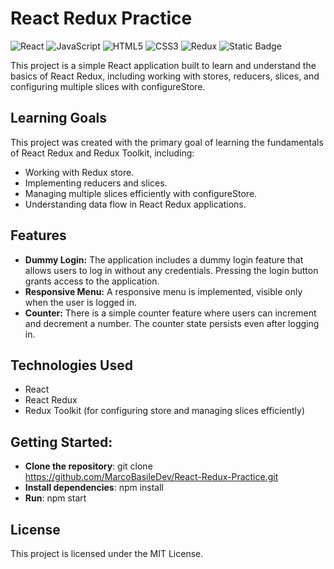 # React Redux Practice

![React](https://img.shields.io/badge/react-%2320232a.svg?style=for-the-badge&logo=react&logoColor=%2361DAFB)
![JavaScript](https://img.shields.io/badge/javascript-%23323330.svg?style=for-the-badge&logo=javascript&logoColor=%23F7DF1E)
![HTML5](https://img.shields.io/badge/html5-%23E34F26.svg?style=for-the-badge&logo=html5&logoColor=white)
![CSS3](https://img.shields.io/badge/css3-%231572B6.svg?style=for-the-badge&logo=css3&logoColor=white)
![Redux](https://img.shields.io/badge/redux-%23593d88.svg?style=for-the-badge&logo=redux&logoColor=white)
![Static Badge](https://img.shields.io/badge/license-MIT-green?style=for-the-badge)

This project is a simple React application built to learn and understand the basics of React Redux, including working with stores, reducers, slices, and configuring multiple slices with configureStore.

## Learning Goals

This project was created with the primary goal of learning the fundamentals of React Redux and Redux Toolkit, including:

- Working with Redux store.
- Implementing reducers and slices.
- Managing multiple slices efficiently with configureStore.
- Understanding data flow in React Redux applications.

## Features

- **Dummy Login:** The application includes a dummy login feature that allows users to log in without any credentials. Pressing the login button grants access to the application.
- **Responsive Menu:** A responsive menu is implemented, visible only when the user is logged in.
- **Counter:** There is a simple counter feature where users can increment and decrement a number. The counter state persists even after logging in.

## Technologies Used

- React
- React Redux
- Redux Toolkit (for configuring store and managing slices efficiently)

## Getting Started:

- **Clone the repository**: git clone https://github.com/MarcoBasileDev/React-Redux-Practice.git
- **Install dependencies**: npm install
- **Run**: npm start

## License

This project is licensed under the MIT License.
